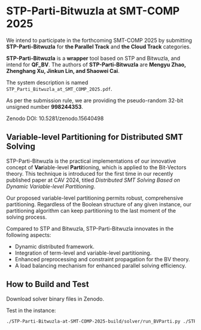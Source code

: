 # STP-Parti-Bitwuzla at SMT-COMP 2025

We intend to participate in the forthcoming SMT-COMP 2025 by submitting **STP-Parti-Bitwuzla** for **the Parallel Track** and **the Cloud Track** categories.

**STP-Parti-Bitwuzla** is a **wrapper** tool based on STP and Bitwuzla, and intend for **QF_BV**. The authors of **STP-Parti-Bitwuzla** are **Mengyu Zhao, Zhenghang Xu, Jinkun Lin, and Shaowei Cai**.

The system description is named `STP_Parti_Bitwuzla_at_SMT_COMP_2025.pdf`.

As per the submission rule, we are providing the pseudo-random 32-bit unsigned number **998244353**.

Zenodo DOI: 10.5281/zenodo.15640498

## Variable-level Partitioning for Distributed SMT Solving

STP-Parti-Bitwuzla is the practical implementations of our innovative concept of **Var**iable-level **Parti**tioning, which is applied to the Bit-Vectors theory. This technique is introduced for the first time in our recently published paper at CAV 2024, titled *Distributed SMT Solving Based on Dynamic Variable-level Partitioning*. 

Our proposed variable-level partitioning permits robust, comprehensive partitioning. Regardless of the Boolean structure of any given instance, our partitioning algorithm can keep partitioning to the last moment of the solving process.

Compared to STP and Bitwuzla, STP-Parti-Bitwuzla innovates in the following aspects:
 - Dynamic distributed framework.
 - Integration of term-level and variable-level partitioning.        
 - Enhanced preprocessing and constraint propagation for the BV theory.
 - A load balancing mechanism for enhanced parallel solving efficiency.

## How to Build and Test

Download solver binary files in Zenodo.

Test in the instance:
```bash
./STP-Parti-Bitwuzla-at-SMT-COMP-2025-build/solver/run_BVParti.py ./STP-Parti-Bitwuzla-at-SMT-COMP-2025-build/test-instances/bv-unsat-3.05.smt2 64
```
